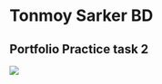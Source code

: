 
<h1>Tonmoy Sarker BD </h1>
<h2>Portfolio  Practice task 2</h2>
<img src="./B10A1-Challenge-Begins/Assignment-1.png">